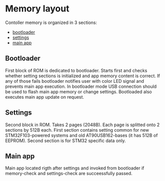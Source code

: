 # Memory layout

Contoller memory is organized in 3 sections:
* [bootloader](#bootloader)
* [settings](#settings)
* [main app](#main-app)

## Bootloader
First block of ROM is dedicated to bootloader.
Starts first and checks whether setting sections is initialized and app memory content is correct.
If any of those fails bootloader notifies user with color LED signal and prevents main app execution.
In bootloader mode USB connection should be used to flash main app memory or change settings.
Bootloaded also executes main app update on request.

## Settings

Second block in ROM. Takes 2 pages (2048B).
Each page is splitted onto 2 sections by 512B each.
First section contains setting common for new STM32F103-powered systems and old AT90USB162-bases (it has 512B of EEPROM).
Second section is for STM32 specific data only.


## Main app<a name="main-app"/>

Main app located rigth after settings and invoked from bootloader if memory-check and settings-check are succeessfully passed.

